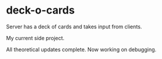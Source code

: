 # deck-o-cards
Server has a deck of cards and takes input from clients. 

My current side project.

All theoretical updates complete. Now working on debugging.

